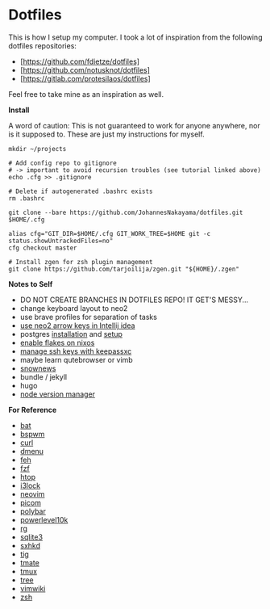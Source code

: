 # Dotfiles

This is how I setup my computer.
I took a lot of inspiration from the following dotfiles repositories:

* [https://github.com/fdietze/dotfiles]
* [https://github.com/notusknot/dotfiles]
* [https://gitlab.com/protesilaos/dotfiles]

Feel free to take mine as an inspiration as well.


**Install**

A word of caution:
This is not guaranteed to work for anyone anywhere, nor is it supposed to.
These are just my instructions for myself.

```
mkdir ~/projects

# Add config repo to gitignore
# -> important to avoid recursion troubles (see tutorial linked above)
echo .cfg >> .gitignore

# Delete if autogenerated .bashrc exists
rm .bashrc

git clone --bare https://github.com/JohannesNakayama/dotfiles.git $HOME/.cfg

alias cfg="GIT_DIR=$HOME/.cfg GIT_WORK_TREE=$HOME git -c status.showUntrackedFiles=no"
cfg checkout master

# Install zgen for zsh plugin management
git clone https://github.com/tarjoilija/zgen.git "${HOME}/.zgen"
```

<!-- * install: -->
<!---->
<!-- ``` -->
<!-- sudo apt install \ -->
<!--     bat \ -->
<!--     bspwm \ -->
<!--     curl \ -->
<!--     dmenu \ -->
<!--     feh \ -->
<!--     fzf \ -->
<!--     git \ -->
<!--     htop \ -->
<!--     i3lock \ -->
<!--     imagemagick \ -->
<!--     neovim \ -->
<!--     picom \ -->
<!--     polybar \ -->
<!--     postgresql \ -->
<!--     postgresql-client \ -->
<!--     postgresql-contrib \ -->
<!--     python3-pip \ -->
<!--     ripgrep \ -->
<!--     sqlite3 \ -->
<!--     sxhkd \ -->
<!--     tig \ -->
<!--     tmate \ -->
<!--     tmux \ -->
<!--     tree \ -->
<!--     zsh \ -->
<!-- ``` -->
<!---->

<!-- * install: -->
<!--     * [brave browser](https://brave.com/linux/) -->
<!--     * [docker](https://docs.docker.com/engine/install/ubuntu/) -->

<!-- * [setup git](https://docs.github.com/en/get-started/quickstart/set-up-git) -->
<!--     * [setup authentication](https://docs.github.com/en/authentication/connecting-to-github-with-ssh/generating-a-new-ssh-key-and-adding-it-to-the-ssh-agent) -->
<!--     * [add ssh keys to github and gitlab](https://docs.github.com/en/authentication/connecting-to-github-with-ssh/adding-a-new-ssh-key-to-your-github-account) -->

<!-- * set login shell to zsh: -->
<!---->
<!-- ``` -->
<!-- chsh -s /bin/zsh -->
<!-- ``` -->

<!-- * [install dotfiles](https://www.atlassian.com/git/tutorials/dotfiles): -->
<!---->
<!-- ``` -->
<!-- alias config='/usr/bin/git --git-dir=$HOME/.cfg --work-tree=$HOME' -->
<!-- echo .cfg >> .gitignore  #  important to avoid recursion troubles (see tutorial linked above) -->
<!-- rm .bashrc  #  if autogenerated .bashrc exists -->
<!-- git clone --bare git@github.com:JohannesNakayama/dotfiles.git $HOME/.cfg -->
<!-- config checkout master -->
<!-- config config --local status.showUntrackedFiles no -->
<!-- ``` -->

<!-- * install into `~/utilities`: -->
  <!-- * [alacritty](https://alacritty.org/) -->
  <!-- * [diff-so-fancy](https://github.com/so-fancy/diff-so-fancy) -->
  <!-- * [zgen](https://github.com/tarjoilija/zgen) -->

<!-- * pip environments: -->
<!---->
<!-- ``` -->
<!-- pip3 install pipenv -->
<!-- ``` -->

<!-- * install: -->
<!--     * [Julia](https://julialang.org/) -->
<!--     * R / RStudio -->

**Notes to Self**

* DO NOT CREATE BRANCHES IN DOTFILES REPO! IT GET'S MESSY...
* change keyboard layout to neo2
* use brave profiles for separation of tasks
* [use neo2 arrow keys in Intellij idea](https://youtrack.jetbrains.com/issue/IDEA-256569#focus=Comments-27-4579814.0-0)
* postgres [installation](https://adamtheautomator.com/install-postgresql-on-a-ubuntu/) and [setup](https://www3.ntu.edu.sg/home/ehchua/programming/sql/PostgreSQL_GetStarted.html)
* [enable flakes on nixos](https://nixos-and-flakes.thiscute.world/nixos-with-flakes/nixos-with-flakes-enabled)
* [manage ssh keys with keepassxc](https://ferrario.me/using-keepassxc-to-manage-ssh-keys/)
* maybe learn qutebrowser or vimb
* [snownews](https://github.com/msharov/snownews)
* bundle / jekyll
* hugo
* [node version manager](https://github.com/nvm-sh/nvm)


**For Reference**

* [bat](https://github.com/sharkdp/bat)
* [bspwm](https://github.com/baskerville/bspwm)
* [curl](https://curl.se/)
* [dmenu](https://wiki.archlinux.org/title/dmenu)
* [feh](https://feh.finalrewind.org/)
* [fzf](https://github.com/junegunn/fzf)
* [htop](https://htop.dev/)
* [i3lock](https://github.com/i3/i3lock)
* [neovim](https://neovim.io/)
* [picom](https://github.com/yshui/picom)
* [polybar](https://github.com/polybar/polybar)
* [powerlevel10k](https://github.com/romkatv/powerlevel10k#zgen)
* [rg](https://github.com/BurntSushi/ripgrep)
* [sqlite3](https://www.sqlite.org/index.html)
* [sxhkd](https://github.com/baskerville/sxhkd)
* [tig](https://jonas.github.io/tig/)
* [tmate](https://tmate.io/)
* [tmux](https://github.com/tmux/tmux/wiki)
* [tree](https://linux.die.net/man/1/tree)
* [vimwiki](https://github.com/vimwiki/vimwiki)
* [zsh](https://gist.github.com/derhuerst/12a1558a4b408b3b2b6e)

